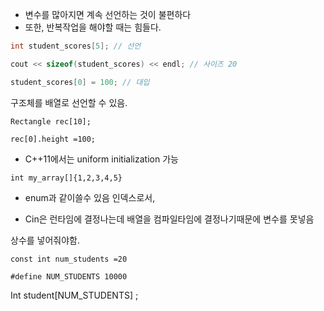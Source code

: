 - 변수를 많아지면 계속 선언하는 것이 불편하다
- 또한, 반복작업을 해야할 때는 힘들다.

```c++
int student_scores[5]; // 선언

cout << sizeof(student_scores) << endl; // 사이즈 20

student_scores[0] = 100; // 대입
```

구조체를 배열로 선언할 수 있음.

`Rectangle rec[10];`

`rec[0].height =100;`



- C++11에서는 uniform initialization 가능

`int my_array[]{1,2,3,4,5}`

- enum과 같이쓸수 있음 인덱스로서,



- Cin은 런타임에 결정나는데 배열을 컴파일타임에 결정나기때문에 변수를 못넣음

상수를 넣어줘야함.

`const int num_students =20`

`#define NUM_STUDENTS 10000`

Int student[NUM_STUDENTS] ;

